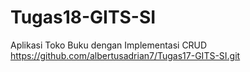 # Tugas18-GITS-SI
Aplikasi Toko Buku dengan Implementasi CRUD
https://github.com/albertusadrian7/Tugas17-GITS-SI.git
